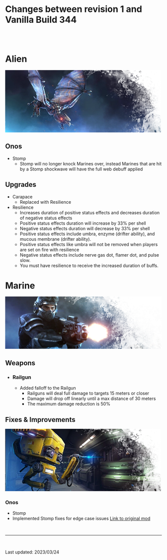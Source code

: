 # Changes between revision 1 and Vanilla Build 344

<br>
<br>

# Alien
![alt text](./assets/images/Alien_Banner.webp "Alien")

## Onos
- Stomp
  - Stomp will no longer knock Marines over, instead Marines that are hit by a Stomp shockwave will have the full web debuff applied

## Upgrades
- Carapace
  - Replaced with Resilience
- Resilience
  - Increases duration of positive status effects and decreases duration of negative status effects
  - Positive status effects duration will increase by 33% per shell
  - Negative status effects duration will decrease by 33% per shell
  - Positive status effects include umbra, enzyme (drifter ability), and mucous membrane (drifter ability).
  - Positive status effects like umbra will not be removed when players are set on fire with resilience
  - Negative status effects include nerve gas dot, flamer dot, and pulse slow.
  - You must have resilience to receive the increased duration of buffs.

# Marine
![alt text](./assets/images/Marine_Banner.webp "Marine")

## Weapons
* ### Railgun
  * Added falloff to the Railgun
    * Railguns will deal full damage to targets 15 meters or closer
    * Damage will drop off linearly until a max distance of 30 meters
    * The maximum damage reduction is 50%

## Fixes & Improvements
![alt text](./assets/images/Fixes_Banner.webp "Marine")

### Onos
- Stomp
- Implemented Stomp fixes for edge case issues [Link to original mod](https://steamcommunity.com/sharedfiles/filedetails/?id=1082228340)

<br/>
<hr/>
<br/>

Last updated: 2023/03/24
